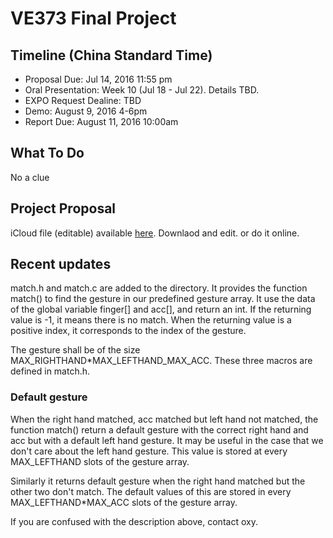# VE373 Final Project

## Timeline (China Standard Time)
- Proposal Due: Jul 14, 2016 11:55 pm
- Oral Presentation: Week 10 (Jul 18 - Jul 22). Details TBD.
- EXPO Request Dealine: TBD
- Demo: August 9, 2016 4-6pm
- Report Due: August 11, 2016 10:00am

## What To Do
No a clue

## Project Proposal
iCloud file (editable) available [here](https://www.icloud.com/pages/0nvWnvRyGr6aDJrzHsiBj8M_Q#VE373_Proposal). Downlaod and edit. or do it online. 

## Recent updates
match.h and match.c are added to the directory. It provides the function match() to find the gesture in our predefined gesture array. It use the data of the global variable finger[] and acc[], and return an int. If the returning value is -1, it means there is no match. When the returning value is a positive index, it corresponds to the index of the gesture.

The gesture shall be of the size MAX_RIGHTHAND*MAX_LEFTHAND_MAX_ACC. These three macros are defined in match.h. 

### Default gesture
When the right hand matched, acc matched but left hand not matched, the function match() return a default gesture with the correct right hand and acc but with a default left hand gesture. It may be useful in the case that we don't care about the left hand gesture. This value is stored at every MAX_LEFTHAND slots of the gesture array. 

Similarly it returns default gesture when the right hand matched but the other two don't match. The default values of this are stored in every MAX_LEFTHAND*MAX_ACC slots of the gesture array.

If you are confused with the description above, contact oxy.

